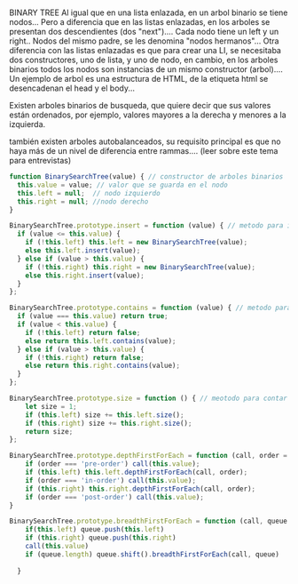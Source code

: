 ```javascript


```


BINARY TREE
Al igual que en una lista enlazada, en un arbol binario se tiene nodos... 
Pero a diferencia que en las listas enlazadas, en los arboles  se presentan dos descendientes (dos "next").... Cada nodo tiene un left y un right..
Nodos del mismo padre, se les denomina "nodos hermanos"...
Otra diferencia con las listas enlazadas es que para crear una LI, se necesitaba dos constructores, uno de lista, y uno de nodo, en cambio, en los arboles binarios todos los nodos son instancias de un mismo constructor (arbol)....
Un ejemplo de arbol es una estructura de HTML, de la etiqueta html se desencadenan el head y el body...

Existen arboles binarios de busqueda, que quiere decir que sus valores están ordenados, por ejemplo, valores mayores a la derecha y menores a la izquierda.

también existen arboles autobalanceados, su requisito principal es que no haya más de un nivel de diferencia entre rammas.... (leer sobre este tema para entrevistas)

```javascript
function BinarySearchTree(value) { // constructor de arboles binarios
  this.value = value; // valor que se guarda en el nodo
  this.left = null;  // nodo izquierdo
  this.right = null; //nodo derecho
}

BinarySearchTree.prototype.insert = function (value) { // metodo para insertar un nuevo nodo en el arbol, recibe un valor y lo inserta en el lugar correspondiente 
  if (value <= this.value) {
    if (!this.left) this.left = new BinarySearchTree(value);
    else this.left.insert(value);
  } else if (value > this.value) {
    if (!this.right) this.right = new BinarySearchTree(value);
    else this.right.insert(value);
  }
};

BinarySearchTree.prototype.contains = function (value) { // metodo para buscar un valor en el arbol, recibe un valor y retorna true o false si lo encuentra o no
  if (value === this.value) return true; 
  if (value < this.value) {
    if (!this.left) return false;
    else return this.left.contains(value);
  } else if (value > this.value) {
    if (!this.right) return false;
    else return this.right.contains(value);
  }
};

BinarySearchTree.prototype.size = function () { // meotodo para contar la cantidad de nodos que tiene el arbol, retorna la cantidad de nodos
    let size = 1;
    if (this.left) size += this.left.size();
    if (this.right) size += this.right.size();
    return size;
};

BinarySearchTree.prototype.depthFirstForEach = function (call, order = 'in-order') { // metodo para recorrer el arbol en profundidad, recibe una funcion y un orden, por defecto es in-order, si es in-order el metodo recorre primero el nodo izquierdo, luego ejecuta el callback con el valor del nodo padre, luego el nodo derecho, si es pre-order primero ejecuta el callback con el valor del nodo padre, luego el nodo izquierdo y luego el nodo derecho, si es post-order primero el nodo izquierdo, luego el nodo derecho y luego el callback con el valor del nodo padre
    if (order === 'pre-order') call(this.value);
    if (this.left) this.left.depthFirstForEach(call, order);
    if (order === 'in-order') call(this.value);
    if (this.right) this.right.depthFirstForEach(call, order);
    if (order === 'post-order') call(this.value);
}

BinarySearchTree.prototype.breadthFirstForEach = function (call, queue = []) { // metodo pra recorrer el arbol en orden por niveles, recibe una funcion y una cola que por defecto está vacia, se guardan los nodos hijos en la cola y se ejecuta el callback con el valor del nodo padre, luego se saca el primer elemento de la cola y se repite el proceso hasta que la cola este vacia 
    if(this.left) queue.push(this.left)
    if (this.right) queue.push(this.right)
    call(this.value)
    if (queue.length) queue.shift().breadthFirstForEach(call, queue)
 
  }

```
